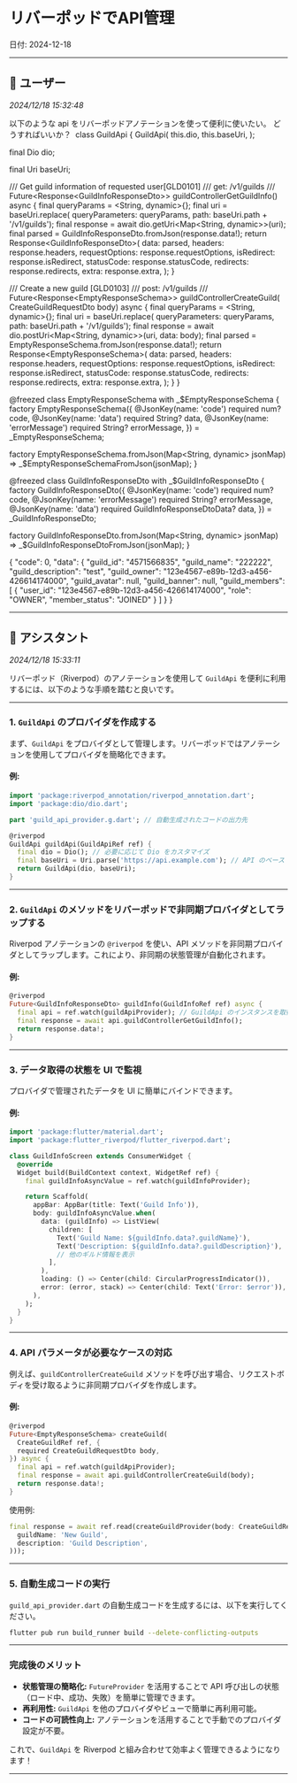 # リバーポッドでAPI管理

日付: 2024-12-18

---

## 👤 ユーザー
*2024/12/18 15:32:48*

以下のような api をリバーポッドアノテーションを使って便利に使いたい。
どうすればいいか？ 
class GuildApi {
  GuildApi(
    this.dio,
    this.baseUri,
  );

  final Dio dio;

  final Uri baseUri;

  /// Get guild information of requested user[GLD0101]
  /// get: /v1/guilds
  ///
  Future&lt;Response&lt;GuildInfoResponseDto&gt;&gt; guildControllerGetGuildInfo() async {
    final queryParams = &lt;String, dynamic&gt;{};
    final uri = baseUri.replace(
        queryParameters: queryParams, path: baseUri.path + '/v1/guilds');
    final response = await dio.getUri&lt;Map&lt;String, dynamic&gt;&gt;(uri);
    final parsed = GuildInfoResponseDto.fromJson(response.data!);
    return Response&lt;GuildInfoResponseDto&gt;(
      data: parsed,
      headers: response.headers,
      requestOptions: response.requestOptions,
      isRedirect: response.isRedirect,
      statusCode: response.statusCode,
      redirects: response.redirects,
      extra: response.extra,
    );
  }

  /// Create a new guild [GLD0103]
  /// post: /v1/guilds
  ///
  Future&lt;Response&lt;EmptyResponseSchema&gt;&gt; guildControllerCreateGuild(
      CreateGuildRequestDto body) async {
    final queryParams = &lt;String, dynamic&gt;{};
    final uri = baseUri.replace(
        queryParameters: queryParams, path: baseUri.path + '/v1/guilds');
    final response = await dio.postUri&lt;Map&lt;String, dynamic&gt;&gt;(uri, data: body);
    final parsed = EmptyResponseSchema.fromJson(response.data!);
    return Response&lt;EmptyResponseSchema&gt;(
      data: parsed,
      headers: response.headers,
      requestOptions: response.requestOptions,
      isRedirect: response.isRedirect,
      statusCode: response.statusCode,
      redirects: response.redirects,
      extra: response.extra,
    );
  }
}

@freezed
class EmptyResponseSchema with _$EmptyResponseSchema {
  factory EmptyResponseSchema({
    @JsonKey(name: 'code') required num? code,
    @JsonKey(name: 'data') required String? data,
    @JsonKey(name: 'errorMessage') required String? errorMessage,
  }) = _EmptyResponseSchema;

  factory EmptyResponseSchema.fromJson(Map&lt;String, dynamic&gt; jsonMap) =&gt;
      _$EmptyResponseSchemaFromJson(jsonMap);
}



@freezed
class GuildInfoResponseDto with _$GuildInfoResponseDto {
  factory GuildInfoResponseDto({
    @JsonKey(name: 'code') required num? code,
    @JsonKey(name: 'errorMessage') required String? errorMessage,
    @JsonKey(name: 'data') required GuildInfoResponseDtoData? data,
  }) = _GuildInfoResponseDto;

  factory GuildInfoResponseDto.fromJson(Map&lt;String, dynamic&gt; jsonMap) =&gt;
      _$GuildInfoResponseDtoFromJson(jsonMap);
}


{
    "code": 0,
    "data": {
        "guild_id": "4571566835",
        "guild_name": "222222",
        "guild_description": "test",
        "guild_owner": "123e4567-e89b-12d3-a456-426614174000",
        "guild_avatar": null,
        "guild_banner": null,
        "guild_members": [
            {
                "user_id": "123e4567-e89b-12d3-a456-426614174000",
                "role": "OWNER",
                "member_status": "JOINED"
            }
        ]
    }
}

---

## 🤖 アシスタント
*2024/12/18 15:33:11*

リバーポッド（Riverpod）のアノテーションを使用して `GuildApi` を便利に利用するには、以下のような手順を踏むと良いです。

---

### 1. **`GuildApi` のプロバイダを作成する**
まず、`GuildApi` をプロバイダとして管理します。リバーポッドではアノテーションを使用してプロバイダを簡略化できます。

#### 例:

```dart
import 'package:riverpod_annotation/riverpod_annotation.dart';
import 'package:dio/dio.dart';

part 'guild_api_provider.g.dart'; // 自動生成されたコードの出力先

@riverpod
GuildApi guildApi(GuildApiRef ref) {
  final dio = Dio(); // 必要に応じて Dio をカスタマイズ
  final baseUri = Uri.parse('https://api.example.com'); // API のベース URI
  return GuildApi(dio, baseUri);
}
```

---

### 2. **`GuildApi` のメソッドをリバーポッドで非同期プロバイダとしてラップする**
Riverpod アノテーションの `@riverpod` を使い、API メソッドを非同期プロバイダとしてラップします。これにより、非同期の状態管理が自動化されます。

#### 例:

```dart
@riverpod
Future<GuildInfoResponseDto> guildInfo(GuildInfoRef ref) async {
  final api = ref.watch(guildApiProvider); // GuildApi のインスタンスを取得
  final response = await api.guildControllerGetGuildInfo();
  return response.data!;
}
```

---

### 3. **データ取得の状態を UI で監視**
プロバイダで管理されたデータを UI に簡単にバインドできます。

#### 例:

```dart
import 'package:flutter/material.dart';
import 'package:flutter_riverpod/flutter_riverpod.dart';

class GuildInfoScreen extends ConsumerWidget {
  @override
  Widget build(BuildContext context, WidgetRef ref) {
    final guildInfoAsyncValue = ref.watch(guildInfoProvider);

    return Scaffold(
      appBar: AppBar(title: Text('Guild Info')),
      body: guildInfoAsyncValue.when(
        data: (guildInfo) => ListView(
          children: [
            Text('Guild Name: ${guildInfo.data?.guildName}'),
            Text('Description: ${guildInfo.data?.guildDescription}'),
            // 他のギルド情報を表示
          ],
        ),
        loading: () => Center(child: CircularProgressIndicator()),
        error: (error, stack) => Center(child: Text('Error: $error')),
      ),
    );
  }
}
```

---

### 4. **API パラメータが必要なケースの対応**
例えば、`guildControllerCreateGuild` メソッドを呼び出す場合、リクエストボディを受け取るように非同期プロバイダを作成します。

#### 例:

```dart
@riverpod
Future<EmptyResponseSchema> createGuild(
  CreateGuildRef ref, {
  required CreateGuildRequestDto body,
}) async {
  final api = ref.watch(guildApiProvider);
  final response = await api.guildControllerCreateGuild(body);
  return response.data!;
}
```

使用例:

```dart
final response = await ref.read(createGuildProvider(body: CreateGuildRequestDto(
  guildName: 'New Guild',
  description: 'Guild Description',
)));
```

---

### 5. **自動生成コードの実行**
`guild_api_provider.dart` の自動生成コードを生成するには、以下を実行してください。

```bash
flutter pub run build_runner build --delete-conflicting-outputs
```

---

### 完成後のメリット
- **状態管理の簡略化:** `FutureProvider` を活用することで API 呼び出しの状態（ロード中、成功、失敗）を簡単に管理できます。
- **再利用性:** `GuildApi` を他のプロバイダやビューで簡単に再利用可能。
- **コードの可読性向上:** アノテーションを活用することで手動でのプロバイダ設定が不要。

これで、`GuildApi` を Riverpod と組み合わせて効率よく管理できるようになります！

---
